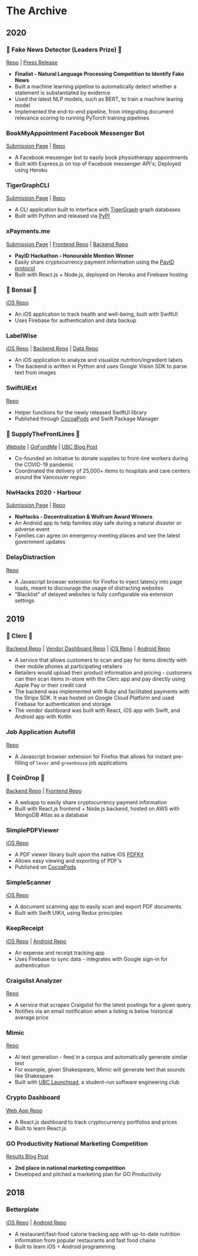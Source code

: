 # The Archive

## 2020

### 🌟 Fake News Detector (Leaders Prize) 🌟

[Repo](https://github.com/frankfka/LeadersPrize-Phase2) | [Press Release](https://www.businesswire.com/news/home/20200110005270/en/Top-10-Teams-Vying-Leaders-Prize-Announced)

- **Finalist - Natural Language Processing Competition to Identify Fake News**
- Built a machine learning pipeline to automatically detect whether a statement is substantiated by evidence
- Used the latest NLP models, such as BERT, to train a machine learing model
- Implemented the end-to-end pipeline, from integrating document relevance scoring to running PyTorch training pipelines

### BookMyAppointment Facebook Messenger Bot

[Submission Page](https://devpost.com/software/bookmyappointment-bot) | [Repo](https://github.com/frankfka/MessengerHackathon)

- A Facebook messenger bot to easily book physiotherapy appointments
- Built with Express.js on top of Facebook messenger API's; Deployed using Heroku

### TigerGraphCLI

[Submission Page](https://devpost.com/software/tigergraphcli) | [Repo](https://github.com/frankfka/TigerGraphCLI)

- A CLI application built to interface with [TigerGraph](https://www.tigergraph.com/) graph databases
- Built with Python and released via [PyPI](https://pypi.org/project/tigergraphcli/)

### xPayments.me

[Submission Page](https://devpost.com/software/xpayments-me) | [Frontend Repo](https://github.com/frankfka/PayIDHackathon-Frontend) | [Backend Repo](https://github.com/frankfka/PayIDHackathon-Backend)

- **PayID Hackathon - Honourable Mention Winner**
- Easily share cryptocurrency payment information using the [PayID protocol](https://payid.org/)
- Built with React.js + Node.js, deployed on Heroku and Firebase hosting

### 🌟 Bonsai 🌟

[iOS Repo](https://github.com/frankfka/Bonsai-iOS)

- An iOS application to track health and well-being, built with SwiftUI
- Uses Firebase for authentication and data backup

### LabelWise

[iOS Repo](https://github.com/frankfka/LabelWise-iOS) | [Backend Repo](https://github.com/frankfka/LabelWise-Backend) | [Data Repo](https://github.com/frankfka/LabelWise-Data)

- An iOS application to analyze and visualize nutrition/ingredient labels
- The backend is written in Python and uses Google Vision SDK to parse text from images

### SwiftUIExt

[Repo](https://github.com/frankfka/SwiftUIExt)

- Helper functions for the newly released SwiftUI library
- Published through [CocoaPods](https://cocoapods.org/) and Swift Package Manager

### 🌟 SupplyTheFrontLines 🌟

[Website](https://supplythefrontlines.ca/) | [GoFundMe](https://ca.gofundme.com/f/supply-the-frontlines-during-the-covid19-pandemic) | [UBC Blog Post](https://www.engphys.ubc.ca/2020/05/19/students-initiative-supply-the-frontlines-provides-ppe-and-other-supplies-while-supporting-local-businesses/)

- Co-founded an initiative to donate supplies to front-line workers during the COVID-19 pandemic
- Coordinated the delivery of 25,000+ items to hospitals and care centers around the Vancouver region

### NwHacks 2020 - Harbour

[Submission Page](https://devpost.com/software/harbour) | [Repo](https://github.com/juliarosenrauch/nwhacks2020)

- **NwHacks - Decentralization & Wolfram Award Winners**
- An Android app to help families stay safe during a natural disaster or adverse event
- Families can agree on emergency meeting places and see the latest government updates

### DelayDistraction

[Repo](https://github.com/frankfka/Delay-Distraction)

- A Javascript browser extension for Firefox to inject latency into page loads, meant to discourage the usage of distracting websites
- "Blacklist" of delayed websites is fully configurable via extension settings

## 2019

### 🌟 Clerc 🌟

[Backend Repo](https://github.com/frankfka/Clerc-Backend) | [Vendor Dashboard Repo](https://github.com/frankfka/Clerc-Vendor-Dashboard) | [iOS Repo](https://github.com/frankfka/Clerc-iOS) | [Android Repo](https://github.com/frankfka/Clerc-Android)

- A service that allows customers to scan and pay for items directly with their mobile phones at participating retailers
- Retailers would upload their product information and pricing - customers can then scan items in-store with the Clerc app and pay directly using Apple Pay or their credit card
- The backend was implemented with Ruby and facilitated payments with the Stripe SDK. It was hosted on Google Cloud Platform and used Firebase for authentication and storage
- The vendor dashboard was built with React, iOS app with Swift, and Android app with Kotlin

### Job Application Autofill

[Repo](https://github.com/frankfka/JobAppAutofill)

- A Javascript browser extension for Firefox that allows for instant pre-filling of `lever` and `greenhouse` job applications

### 🌟 CoinDrop 🌟

[Backend Repo](https://github.com/frankfka/CoinDrop-Backend) | [Frontend Repo](https://github.com/frankfka/CoinDrop-Frontend)

- A webapp to easily share cryptocurrency payment information
- Built with React.js frontend + Node.js backend, hosted on AWS with MongoDB Atlas as a database

### SimplePDFViewer

[iOS Repo](https://github.com/frankfka/SimplePDFViewer)

- A PDF viewer library built upon the native iOS [PDFKit](https://developer.apple.com/documentation/pdfkit)
- Allows easy viewing and exporting of PDF's
- Published on [CocoaPods](https://cocoapods.org/pods/SimplePDFViewer)

### SimpleScanner

[iOS Repo](https://github.com/frankfka/SimpleScanner-iOS)

- A document scanning app to easily scan and export PDF documents
- Built with Swift UIKit, using Redux principles

### KeepReceipt

[iOS Repo](https://github.com/frankfka/KeepReceipt-iOS) | [Android Repo](https://github.com/frankfka/KeepReceipt-Android)

- An expense and receipt tracking app
- Uses Firebase to sync data - integrates with Google sign-in for authentication

### Craigslist Analyzer

[Repo](https://github.com/frankfka/Craigslist-Analyzer)

- A service that scrapes Craigslist for the latest postings for a given query
- Notifies via an email notification when a listing is below historical average price

### Mimic

[Repo](https://github.com/ubclaunchpad/mimic)

- AI text generation - feed in a corpus and automatically generate similar text
- For example, given Shakespeare, Mimic will generate text that sounds like Shakespare
- Built with [UBC Launchpad](https://github.com/ubclaunchpad), a student-run software engineering club

### Crypto Dashboard

[Web App Repo](https://github.com/frankfka/CryptoDashboard)

- A React.js dashboard to track cryptocurrency portfolios and prices
- Built to learn React.js

### GO Productivity National Marketing Competition

[Results Blog Post](https://goproductivity.ca/blog/4670/the-go-b2b-marketing-challenge/)

- **2nd place in national marketing competition**
- Developed and pitched a marketing plan for GO Productivity

## 2018

### Betterplate

[iOS Repo](https://github.com/frankfka/betterplate-ios) | [Android Repo](https://github.com/frankfka/betterplate-android)

- A restaurant/fast-food calorie tracking app with up-to-date nutrition information from popular restaurants and fast food chains
- Built to learn iOS + Android programming 